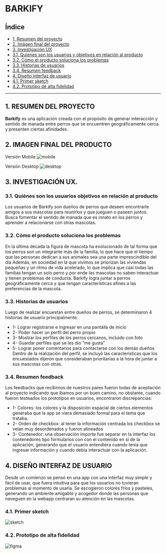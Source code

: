 # BARKIFY

## Índice

* [1. Resumen del proyecto](##1.-Resumen-del-proyecto)
* [2. Imágen final del proyecto](##2.-imagen-final-del-producto)
* [3. Investigación UX](##3.-investigación-ux)
* [3.1. Quienes son los usuarios y objetivos en relación al producto](###.3.1.-Quiénes-son-los-usuarios-objetivos-en-relación-al-producto)
* [3.2. Cómo el producto soluciona los problemas](###3.2.-Cómo-el-producto-soluciona-los-problemas)
* [3.3. Historias de usuarios](###3.3.-Historias-de-usuarios)
* [3.4. Resumen feedback](###3.4.-resumen-feedback)
* [4. Diseño interfaz de usuario](##4.-Diseño-interfaz-de-usuario)
* [4.1. Primer sketch](###4.1.-Primer-sketch)
* [4.2. Prototipo de alta fidelidad](###4.3.-Prototipo-de-alta-fidelidad)

***

## 1. RESUMEN DEL PROYECTO

**Barkify** es una aplicación creada con el propósito de generar interacción y sentido de manada entre perros que se encuentren geográficamente cerca y presenten ciertas afinidades.

## 2. IMAGEN FINAL DEL PRODUCTO

Versión Mobile
![mobile]( https://raw.githubusercontent.com/mcmacarena/SCL014-social-network/master/src/img/mobile.png)

Versión Desktop
![desktop]( https://github.com/mcmacarena/SCL014-social-network/blob/master/src/img/desktop.png)


## 3. INVESTIGACIÓN UX.

### 3.1. Quiénes son los usuarios objetivos en relación al producto

Los usuarios de Barkify son dueños de perros que deseen encontrarle amigos a sus mascotas para reunirlos y que jueguen o paseen juntos. Busca fomentar el sentido de manada que es innato en los perros y aprender a relacionarse con otras mascotas.

### 3.2. Cómo el producto soluciona los problemas
En la última década la figura de mascota ha evolucionado de tal forma que los perros son un integrante más de la familia, lo que hace que el tiempo que las personas dedican a sus animales sea una parte imprescindible del día
Además, en sociedad en la que vivimos se priorizan las viviendas pequeñas y un ritmo de vida acelerado, lo que implica que casi todas las familias tengan un solo perro y por ende las mascotas no saben interactuar y tienen problemas de conducta. 
Barkify logra juntar a perros geográficamente cerca y que tengan características afines a las preferencias de la mascota.

### 3.3. Historias de usuarios

Luego de realizar encuestan entre dueños de perros, se determinaron 4 historias de usuario principalmente.
* 1- Lograr registrarse e ingresar en una pantalla de inicio
* 2- Poder hacer un perfil del perro propio
* 3- Mostrar los perfiles de los perros cercanos, incluido con foto
* 4- Guardar perfiles que se les dio “me gusta”
* 5- Lograr poner comentarios para contactarse con los demás dueños
Dentro de la realización del perfil, se incluyó las características que los encuestados dijeron que consideraban prioritarias a la hora de juntar a sus mascotas con otras.

### 3.4. Resumen feedback

Los feedbacks que recibimos de nuestros pares fueron todas de aceptación al proyecto indicando que íbamos por un buen camino, no obstante, cuando fueron testeados los prototipos en usuarios, encontraron discrepancias:
* 1- Colores: los colores y la disposición espacial de ciertos elementos generaba que la app se viera demasiado formal para el tema que trataba.
* 2- Orden de checkbox: al tener la información centrada los checkbox se veían muy desordenados y fueron alineados
* 3- Contenedor: una observación importe fue separar en la interfaz los contenedores tipo formularios con con el contenido en sí de la aplicación, generando que el usuario entendiera cuando tenía que ingresar información y cuando debía interactuar con la aplicación.



## 4. DISEÑO INTERFAZ DE USUARIO

Desde un comienzo se pensó en una app con una interfaz muy simple y fácil de usar, que fuera intuitiva para que los usuarios no tuvieran problemas al momento de usarla.
Se escogieron colores fríos y pasteles, generando un ambiente amigable y acogedor donde las personas que naveguen en la webapp centraran su atención en las mascotas.

### 4.1. Primer sketch
![sketch]( https://raw.githubusercontent.com/mcmacarena/SCL014-social-network/master/src/img/sketch.jpg) 

### 4.2. Prototipo de alta fidelidad

![figma]( https://raw.githubusercontent.com/mcmacarena/SCL014-social-network/master/src/img/prototipoalta.png)
